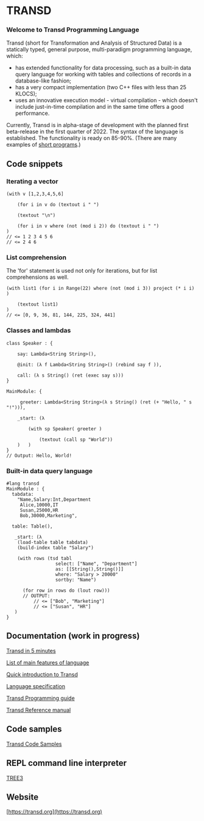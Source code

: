 # TRANSD
### Welcome to Transd Programming Language

 Transd (short for Transformation and Analysis of Structured Data) is a statically typed, general purpose, multi-paradigm programming language, which:

 * has extended functionality for data processing, such as a built-in data query language for working with tables and collections of records in a database-like fashion;
 * has a very compact implementation (two C++ files with less than 25 KLOCS);
 * uses an innovative execution model - virtual compilation - which doesn't include just-in-time compilation and in the same time offers a good performance.

Currently, Transd is in alpha-stage of development with the planned first 
beta-release in the first quarter of 2022. The syntax of the language is established. The functionality is ready on  85-90%. (There are many examples of [short programs](https://transd.org/doc/rosexamp.html).)

## Code snippets

### Iterating a vector

```
(with v [1,2,3,4,5,6] 

    (for i in v do (textout i " ")

    (textout "\n")

    (for i in v where (not (mod i 2)) do (textout i " ")
)
// <= 1 2 3 4 5 6
// <= 2 4 6
```

### List comprehension
The 'for' statement is used not only for iterations, but for list comprehensions as well.

```
(with list1 (for i in Range(22) where (not (mod i 3)) project (* i i) )

    (textout list1)
)
// <= [0, 9, 36, 81, 144, 225, 324, 441] 
```

### Classes and lambdas

```
class Speaker : {

    say: Lambda<String String>(),

    @init: (λ f Lambda<String String>() (rebind say f )),

    call: (λ s String() (ret (exec say s)))
}

MainModule: {

     greeter: Lambda<String String>(λ s String() (ret (+ "Hello, " s "!"))),

    _start: (λ 

        (with sp Speaker( greeter )

            (textout (call sp "World"))
    )   )
}
// Output: Hello, World!
```

### Built-in data query language

```
#lang transd
MainModule : {
  tabdata:
    "Name,Salary:Int,Department
     Alice,10000,IT
     Susan,25000,HR
     Bob,30000,Marketing",
  
  table: Table(),

   _start: (λ
    (load-table table tabdata)
    (build-index table "Salary")

    (with rows (tsd tabl 
                  select: ["Name", "Department"]
                  as: [[String(),String()]]
                  where: "Salary > 20000"
                  sortby: "Name")

      (for row in rows do (lout row)))
  	  // OUTPUT:
          // <= ["Bob", "Marketing"]
          // <= ["Susan", "HR"]
   )
}
```

## Documentation (work in progress)
[Transd in 5 minutes](https://github.com/transd-lang/transd/tree/master/TransdInFiveMin)

[List of main features of language](https://transd.org/highlights.html)

[Quick introduction to Transd](https://github.com/transd-lang/transd/tree/master/QuickIntro)

[Language specification](https://github.com/transd-lang/transd/tree/master/Specification)

[Transd Programming guide](https://transd.org/doc/split/mainguide.html)

[Transd Reference manual](https://transd.org/doc/split/main.html)

## Code samples

[Transd Code Samples](https://transd.org/doc/rosexamp.html)

## REPL command line interpreter

[TREE3](https://github.com/transd-lang/tree3)

## Website

[https://transd.org](https://transd.org)


